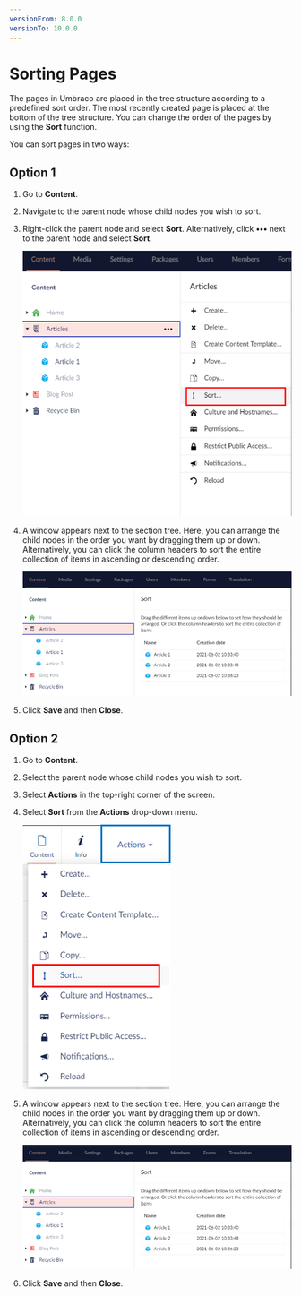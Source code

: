 ```yaml
---
versionFrom: 8.0.0
versionTo: 10.0.0
---
```


# Sorting Pages

The pages in Umbraco are placed in the tree structure according to a predefined sort order. The most recently created page is placed at the bottom of the tree structure. You can change the order of the pages by using the **Sort** function.

You can sort pages in two ways:

## Option 1

1. Go to **Content**.
2. Navigate to the parent node whose child nodes you wish to sort.
3.  Right-click the parent node and select **Sort**. Alternatively, click **•••** next to the parent node and select **Sort**.

    ![Sort Menu 1](images/Sort-menu-v9.png)
4.  A window appears next to the section tree. Here, you can arrange the child nodes in the order you want by dragging them up or down. Alternatively, you can click the column headers to sort the entire collection of items in ascending or descending order.

    ![Sort Option 1](images/Sort-options-v9.png)
5. Click **Save** and then **Close**.

## Option 2

1. Go to **Content**.
2. Select the parent node whose child nodes you wish to sort.
3. Select **Actions** in the top-right corner of the screen.
4.  Select **Sort** from the **Actions** drop-down menu.

    ![Actions Menu](images/Actions-menu-v9.png)
5.  A window appears next to the section tree. Here, you can arrange the child nodes in the order you want by dragging them up or down. Alternatively, you can click the column headers to sort the entire collection of items in ascending or descending order.

    ![Sort Option 1](images/Sort-options-v9.png)
6. Click **Save** and then **Close**.
